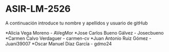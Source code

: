 # ASIR-LM-2526

A continuación introduce tu nombre y apellidos y usuario de gitHub


*Alicia Vega Moreno - AVegMor
*Jose Carlos Bueno Gálvez - Josecbueno
*Carmen Calvo Verdaguer - carmen-cv 
*Juan Antonio Ruiz Gómez - Juani39007
*Oscar Manuel Díaz García - gdmo24